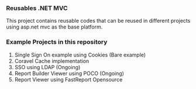 ### Reusables .NET MVC
 
This project contains reusable codes that can be reused in different projects using asp.net mvc as the base platform. 
       
### Example Projects in this repository 
1. Single Sign On example using Cookies (Bare example)
2. Coravel Cache implementation
3. SSO using LDAP (Ongoing)
4. Report Builder Viewer using POCO (Ongoing)
5. Report Viewer using FastReport Opensource
  
